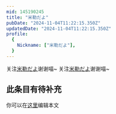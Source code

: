 ```yaml
---
mid: 145190245
title: "米勒だよ"
pubDate: "2024-11-04T11:22:15.350Z"
updatedDate: "2024-11-04T11:22:15.350Z"
profile:
  {
    Nickname: ["米勒だよ"],
  }
---
```


关注[米勒だよ](https://space.bilibili.com/145190245)谢谢喵~ 关注[米勒だよ](https://space.bilibili.com/145190245)谢谢喵~

## 此条目有待补充
你可以在[这里](https://github.com/Yuhanawa/VTuber.ICU-Content/edit/master/v/米勒だよ/index.md)编辑本文
